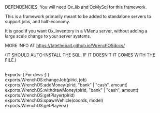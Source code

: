 DEPENDENCIES:
You will need Ox_lib and OxMySql for this framework.

This is a framework primarily meant to be added to standalone servers to support jobs, and half-economy.

It is good if you want Ox_Inventory in a VMenu server, without adding a large scale change to your server systems.

MORE INFO AT <a>https://tatethebait.github.io/WrenchOSdocs/</a>


(IT SHOULD AUTO-INSTALL THE SQL. IF IT DOESN'T IT COMES WITH THE FILE.)
<br><br>

Exports: ( For devs :) )<br>
    exports.WrenchOS:changeJob(plrid, job)<br>
    exports.WrenchOS:addMoney(plrid, "bank" | "cash", amount)<br>
    exports.WrenchOS:withdrawMoney(plrid, "bank" | "cash", amount)<br>
    exports.WrenchOS:getPlayer(plrid)<br>
    exports.WrenchOS:spawnVehicle(coords, model)<br>
    exports.WrenchOS:getPlayers()
